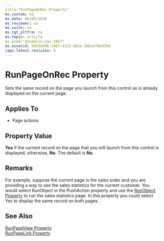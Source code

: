 ```yaml
---
title:"RunPageOnRec Property"
ms.custom: na
ms.date: 06/05/2016
ms.reviewer: na
ms.suite: na
ms.tgt_pltfrm: na
ms.topic: article
ms-prod:"dynamics-nav-2017"
ms.assetid: b453e896-1467-4123-ab2e-1bbce78ed7bd
caps.latest.revision: 8
---
```

# RunPageOnRec Property
Sets the same record on the page you launch from this control as is already displayed on the current page.  
  
## Applies To  
  
-   Page actions  
  
## Property Value  
 **Yes** if the current record on the page that you will launch from this control is displayed; otherwise, **No**. The default is **No**.  
  
## Remarks  
 For example, suppose the current page is the sales order and you are providing a way to see the sales statistics for the current customer. You would select RunObject in the PushAction property and use the [RunObject Property](RunObject-Property.md) to run the sales statistics page. In this property you could select Yes to display the same record on both pages.  
  
## See Also  
 [RunPageView Property](RunPageView-Property.md)   
 [RunPageLink Property](RunPageLink-Property.md)